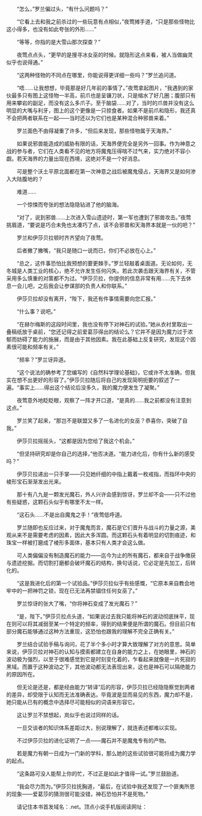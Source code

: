 　　“怎么，”罗兰偏过头，“有什么问题吗？”

　　“它看上去和我之前杀过的一些玩意有点相似，”夜莺摊手道，“只是那些怪物比这小得多，也没有如此夸张的外形……”

　　“等等，你指的是大雪山那次探查？”

　　夜莺点点头，“更早的是搜寻冰女巫的时候。就隐形这点来看，被人当做幽灵似乎也说得通。”

　　“这两种怪物的不同点在哪里，你能说得更详细一些吗？”罗兰追问道。

　　“唔……让我想想，毕竟那是好几年前的事情了。”夜莺拿起图片，“我遇到的家伙最多只有图上这怪物一半高，前爪也是呈镰刀状，只是缩水了好几圈；腹部只有用来攀岩的副足，而没有这么多爪子。至于脑袋……对了，当时的爪兽并没有这么明显的大嘴与利牙，图上的这个更像是一只掠食者。如果不是前爪和隐形，我还真不会把两者联系在一起——当时还以为它们也是某种混合种邪兽来着。”

　　罗兰面色不由得凝重了许多，“但后来发现，那些怪物属于天海界。”

　　如果说邪兽能造成的威胁有限的话，天海界便完全是另外一回事。作为神意之战的参与者，它们在人类看不见的地方将魔鬼压得喘不过气来，实力绝对不容小觑。若天海界的力量出现在西境，这绝对不是一个好消息。

　　可是整个沃土平原北面都在第一次神意之战后被魔鬼侵占，天海界又是如何渗入大陆腹地的？

　　难道……

　　一个惊悚而夸张的想法隐隐钻进了他的脑海。

　　“对了，说到邪兽……上次进入雪山遗迹时，第一军也遭到了邪兽攻击。”夜莺挑眉道，“要说是巧合未免也太凑巧了点，该不会邪兽和天海界本就是一伙的吧？”

　　罗兰和伊莎贝拉顿时齐齐望向了夜莺。

　　后者撇了撇嘴，“我只是随口一说而已，你们不必放在心上。”

　　“总之，这件事恐怕比我预想的要更棘手。”罗兰轻敲着桌面道。无论如何，无冬城是人类工业的核心，绝不允许发生任何闪失。若此次袭击跟天海界有关，不管采用多么慎重的对策都不为过。“伊莎贝拉，你提供的信息非常有用……先下去休息一会儿吧，之后我会让参谋部的负责人和你联系。”

　　伊莎贝拉却没有离开，“陛下，我还有件事情需要向您汇报。”

　　“什么事？说吧。”

　　“在赫尔梅斯的这段时间里，我也没有停下对神石的试验。”她从衣衬里取出一叠稿纸放于桌前，“您还记得之前爱葛莎得出的结论么？它并不是因为魔力过于浓郁而妨碍了能力的施展，而是由于其他因素。我在此基础上反复研究，发现这个因素很可能和频率有关。”

　　“频率？”罗兰讶异道。

　　“这个说法的确参考了您编写的《自然科学理论基础》，它或许不太准确，但我实在想不出更好的形容了。”伊莎贝拉随后将自己的发现简明扼要的叙述了一遍。“事实上……得出这个结论后没多久，我的魔力便发生了凝聚。”

　　夜莺意外地眨眨眼，观察了一阵才开口道，“是真的……我之前都没有注意到这点。”

　　罗兰笑了起来，“那岂不是联盟又多了一名进化的女巫？恭喜你，突破了自我。”

　　伊莎贝拉摇摇头，“这都是因为您给了我这个机会。”

　　“但坚持研究却是你自己的选择，”他否决道。“能力进化后，你有什么新的感受吗？”

　　伊莎贝拉递出一只手掌——只见她纤细的中指上戴着一枚戒指，而指环中央的棱形宝石渐渐发出光来。

　　那十有八九是一颗发光魔石，外人兴许会感到惊讶，罗兰却不会——只不过他有些疑惑，这颗石头似乎有哪里不太一样。

　　“这石头……不是出自魔鬼之手！”夜莺低呼道。

　　罗兰随即也反应过来，对于魔鬼而言，魔石是它们晋升与战斗的力量之源，美观从来不是需要考虑的因素，因此大多浑圆。而这颗石头有着明显的切割痕迹，和珠宝一样被打磨成了棱形多面体，基本只有人类才会这么做。

　　可人类偏偏没有制造魔石的能力——迄今为止的所有魔石，都来自于战争缴获与遗迹挖掘。而切割打磨都会破坏魔石的结构，换句话说，它必定是先加工，后转化的。

　　“这是我进化后的第一个试验品。”伊莎贝拉似乎有些感慨，“它原本来自教会地牢中的一把神罚之锁，现在已无法再禁锢住任何女巫了。”

　　罗兰惊讶的张大了嘴，“你将神石变成了发光魔石？”

　　“是，陛下。”伊莎贝拉点头道，“如果说过去我只能将神石的波动彻底抹平，现在则可以将其减弱至某一个特定的频率，得到的结果便是所谓的魔石。但目前只有部分魔石能够通过这种方法重现，这恐怕也跟我的理解不完全正确有关。”

　　罗兰结合试验手稿与询问，花了半个多小时才算大致理解了对方的意思。简单来说，伊莎贝拉对神石的认知与摸索都建立在自身的能力之上，在她眼里，神石的波动极为强烈，以至于很难感觉到它是时刻变化着的，乍看起来就像是一片死寂的黑域。而置于这种波动之下，其他波动都无法表现出来，这也是神石可以隔绝能力的原因所在。

　　但无论是还是，都是经由能力“转译”后的形容，伊莎贝拉已经隐隐察觉到两者的差异，却受限于认知而无法准确表达。毕竟波是显而易见的东西，魔力却不是，她只能从已有的概念中选择尽可能相似的词语来形容它。

　　这让罗兰不禁想起，岚似乎也说过同样的话。

　　一旦交谈者的知识体系差距过大，别说理解了，就连表述都难以实现。

　　不过伊莎贝拉的进化证明了一点——魔石并不是魔鬼专有的产物。

　　若是魔力有朝一日成为一门新的学科，那么她的这些试验很可能将成为魔力学的起点。

　　“这条路可没人能帮上你的忙，不过正是如此才值得一试。”罗兰鼓励道。

　　“我会尽力而为。”伊莎贝拉抚胸道，“最后，在试验中我还发现了一个匪夷所思的现象——爱葛莎的猜测很可能没错，神石恐怕并不是死物。”

　　请记住本书首发域名：.net。顶点小说手机版阅读网址：
